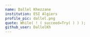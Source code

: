 ```yaml
---
name: Dallel Khezzane
institution: ESI Algiers
profile_pic: dallel.png
quote: While( ! ( succeed=Try( ) ) );
github_user: DallelKh
---
```

